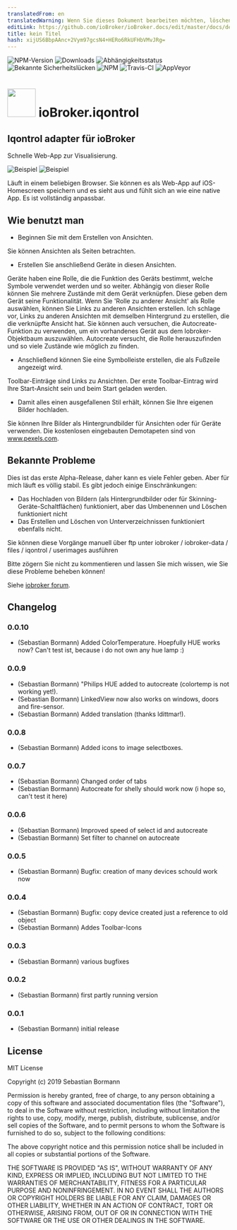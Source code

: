 ```yaml
---
translatedFrom: en
translatedWarning: Wenn Sie dieses Dokument bearbeiten möchten, löschen Sie bitte das Feld "translationsFrom". Andernfalls wird dieses Dokument automatisch erneut übersetzt
editLink: https://github.com/ioBroker/ioBroker.docs/edit/master/docs/de/adapterref/iobroker.iqontrol/README.md
title: kein Titel
hash: xijUS6BbpAAnc+2Vym97gcsN4+HERo6RkUFHbVMvJRg=
---
```

![NPM-Version](http://img.shields.io/npm/v/iobroker.iqontrol.svg)
![Downloads](https://img.shields.io/npm/dm/iobroker.iqontrol.svg)
![Abhängigkeitsstatus](https://img.shields.io/david/sbormann/iobroker.iqontrol.svg)
![Bekannte Sicherheitslücken](https://snyk.io/test/github/sbormann/ioBroker.iqontrol/badge.svg)
![NPM](https://nodei.co/npm/iobroker.iqontrol.png?downloads=true)
![Travis-CI](http://img.shields.io/travis/sbormann/ioBroker.iqontrol/master.svg)
![AppVeyor](https://ci.appveyor.com/api/projects/status/github/sbormann/ioBroker.iqontrol?branch=master&svg=true)

<h1><img src="admin/iqontrol.png" width="64"/> ioBroker.iqontrol </h1>

## Iqontrol adapter für ioBroker
Schnelle Web-App zur Visualisierung.

![Beispiel](img/screenshot1.jpg) ![Beispiel](../../../en/adapterref/iobroker.iqontrol/img/screenshot2.jpg)

Läuft in einem beliebigen Browser.
Sie können es als Web-App auf iOS-Homescreen speichern und es sieht aus und fühlt sich an wie eine native App.
Es ist vollständig anpassbar.

## Wie benutzt man
* Beginnen Sie mit dem Erstellen von Ansichten.

Sie können Ansichten als Seiten betrachten.

* Erstellen Sie anschließend Geräte in diesen Ansichten.

Geräte haben eine Rolle, die die Funktion des Geräts bestimmt, welche Symbole verwendet werden und so weiter.
Abhängig von dieser Rolle können Sie mehrere Zustände mit dem Gerät verknüpfen. Diese geben dem Gerät seine Funktionalität.
Wenn Sie 'Rolle zu anderer Ansicht' als Rolle auswählen, können Sie Links zu anderen Ansichten erstellen. Ich schlage vor, Links zu anderen Ansichten mit demselben Hintergrund zu erstellen, die die verknüpfte Ansicht hat.
Sie können auch versuchen, die Autocreate-Funktion zu verwenden, um ein vorhandenes Gerät aus dem Iobroker-Objektbaum auszuwählen. Autocreate versucht, die Rolle herauszufinden und so viele Zustände wie möglich zu finden.

* Anschließend können Sie eine Symbolleiste erstellen, die als Fußzeile angezeigt wird.

Toolbar-Einträge sind Links zu Ansichten.
Der erste Toolbar-Eintrag wird Ihre Start-Ansicht sein und beim Start geladen werden.

* Damit alles einen ausgefallenen Stil erhält, können Sie Ihre eigenen Bilder hochladen.

Sie können Ihre Bilder als Hintergrundbilder für Ansichten oder für Geräte verwenden.
Die kostenlosen eingebauten Demotapeten sind von www.pexels.com.

## Bekannte Probleme
Dies ist das erste Alpha-Release, daher kann es viele Fehler geben. Aber für mich läuft es völlig stabil.
Es gibt jedoch einige Einschränkungen:

- Das Hochladen von Bildern (als Hintergrundbilder oder für Skinning-Geräte-Schaltflächen) funktioniert, aber das Umbenennen und Löschen funktioniert nicht
- Das Erstellen und Löschen von Unterverzeichnissen funktioniert ebenfalls nicht.

Sie können diese Vorgänge manuell über ftp unter iobroker / iobroker-data / files / iqontrol / userimages ausführen

Bitte zögern Sie nicht zu kommentieren und lassen Sie mich wissen, wie Sie diese Probleme beheben können!

Siehe [iobroker forum](https://forum.iobroker.net/topic/22039/neuer-adapter-visualisierung-iqontrol).

## Changelog

### 0.0.10
* (Sebastian Bormann) Added ColorTemperature. Hoepfully HUE works now? Can't test ist, because i do not own any hue lamp :)

### 0.0.9
* (Sebastian Bormann) "Philips HUE added to autocreate (colortemp is not working yet!).  
* (Sebastian Bormann) LinkedView now also works on windows, doors and fire-sensor.
* (Sebastian Bormann) Added translation (thanks ldittmar!).

### 0.0.8
* (Sebastian Bormann) Added icons to image selectboxes.

### 0.0.7
* (Sebastian Bormann) Changed order of tabs
* (Sebastian Bormann) Autocreate for shelly should work now (i hope so, can't test it here)

### 0.0.6
* (Sebastian Bormann) Improved speed of select id and autocreate
* (Sebastian Bormann) Set filter to channel on autocreate

### 0.0.5
* (Sebastian Bormann) Bugfix: creation of many devices schould work now

### 0.0.4
* (Sebastian Bormann) Bugfix: copy device created just a reference to old object
* (Sebastian Bormann) Addes Toolbar-Icons

### 0.0.3
* (Sebastian Bormann) various bugfixes

### 0.0.2
* (Sebastian Bormann) first partly running version

### 0.0.1
* (Sebastian Bormann) initial release

## License
MIT License

Copyright (c) 2019 Sebastian Bormann

Permission is hereby granted, free of charge, to any person obtaining a copy
of this software and associated documentation files (the "Software"), to deal
in the Software without restriction, including without limitation the rights
to use, copy, modify, merge, publish, distribute, sublicense, and/or sell
copies of the Software, and to permit persons to whom the Software is
furnished to do so, subject to the following conditions:

The above copyright notice and this permission notice shall be included in all
copies or substantial portions of the Software.

THE SOFTWARE IS PROVIDED "AS IS", WITHOUT WARRANTY OF ANY KIND, EXPRESS OR
IMPLIED, INCLUDING BUT NOT LIMITED TO THE WARRANTIES OF MERCHANTABILITY,
FITNESS FOR A PARTICULAR PURPOSE AND NONINFRINGEMENT. IN NO EVENT SHALL THE
AUTHORS OR COPYRIGHT HOLDERS BE LIABLE FOR ANY CLAIM, DAMAGES OR OTHER
LIABILITY, WHETHER IN AN ACTION OF CONTRACT, TORT OR OTHERWISE, ARISING FROM,
OUT OF OR IN CONNECTION WITH THE SOFTWARE OR THE USE OR OTHER DEALINGS IN THE
SOFTWARE.